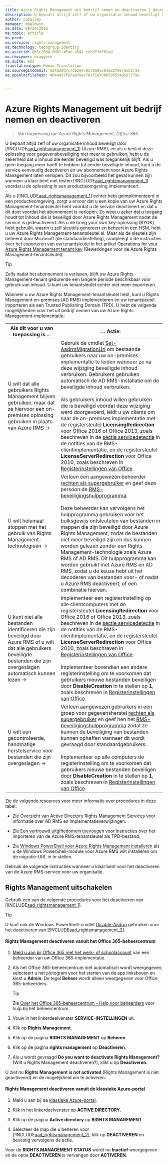 ```yaml
---
title: Azure Rights Management uit bedrijf nemen en deactiveren | Azure RMS
description: U bepaalt altijd zelf of uw organisatie inhoud beveiligt met Azure RMS, en als u besluit deze oplossing voor gegevensbeveiliging niet meer te gebruiken, hebt u de zekerheid dat u inhoud die eerder beveiligd was toegankelijk blijft. Als u geen toegang meer hoeft te hebben tot eerder beveiligde inhoud, kunt u de service eenvoudig deactiveren en uw abonnement voor Azure Rights Management laten verlopen. Dit zou bijvoorbeeld het geval kunnen zijn wanneer u klaar bent met testen voordat u de oplossing in een productieomgeving implementeert.
author: cabailey
manager: mbaldwin
ms.date: 08/24/2016
ms.topic: article
ms.prod: 
ms.service: rights-management
ms.technology: techgroup-identity
ms.assetid: 0b1c2064-0d01-45ae-a541-cebd7fd762ad
ms.reviewer: esaggese
ms.suite: ems
translationtype: Human Translation
ms.sourcegitcommit: 024a29d7c7db2e4c0578a95c93e22f8e7a5b173e
ms.openlocfilehash: 40e4997f67a078ec781f1e7800599554858777a8


---
```


# Azure Rights Management uit bedrijf nemen en deactiveren

>*Van toepassing op: Azure Rights Management, Office 365*

U bepaalt altijd zelf of uw organisatie inhoud beveiligt door [!INCLUDE[aad_rightsmanagement_1](../includes/aad_rightsmanagement_1_md.md)] (Azure RMS), en als u besluit deze oplossing voor gegevensbeveiliging niet meer te gebruiken, hebt u de zekerheid dat u inhoud die eerder beveiligd was toegankelijk blijft. Als u geen toegang meer hoeft te hebben tot eerder beveiligde inhoud, kunt u de service eenvoudig deactiveren en uw abonnement voor Azure Rights Management laten verlopen. Dit zou bijvoorbeeld het geval kunnen zijn wanneer u klaar bent met testen [!INCLUDE[aad_rightsmanagement_1](../includes/aad_rightsmanagement_1_md.md)] voordat u de oplossing in een productieomgeving implementeert.

Als u [!INCLUDE[aad_rightsmanagement_1](../includes/aad_rightsmanagement_1_md.md)] echter hebt geïmplementeerd in een productieomgeving, zorgt u ervoor dat u een kopie van uw Azure Rights Management-tenantsleutel hebt voordat u de service deactiveert en dat u dit doet voordat het abonnement is verlopen. Zo weet u zeker dat u toegang houdt tot inhoud die is beveiligd door Azure Rights Management nadat de service is gedeactiveerd. Als u de bring your own key-oplossing (BYOK) hebt gebruikt, waarin u zelf sleutels genereert en beheert in een HSM, hebt u uw Azure Rights Management-tenantsleutel al. Maar als de sleutels zijn beheerd door Microsoft (de standaardinstelling), raadpleegt u de instructies over het exporteren van uw tenantsleutel in het artikel [Operations for your Azure Rights Management tenant key](operations-tenant-key.md) (Bewerkingen voor de Azure Rights Management-tenantsleutel).

> [!TIP]
> Zelfs nadat het abonnement is verlopen, blijft uw Azure Rights Management-tenant gedurende een langere periode beschikbaar voor gebruik van inhoud. U kunt uw tenantsleutel echter niet meer exporteren.

Wanneer u uw Azure Rights Management-tenantsleutel hebt, kunt u Rights Management on-premises (AD RMS) implementeren en uw tenantsleutel importeren als een Trusted Publishing Domain (TPD). U hebt de volgende mogelijkheden voor het uit bedrijf nemen van uw Azure Rights Management-implementatie:

|Als dit voor u van toepassing is ...|… Actie:|
|----------------------------|--------------|
|U wilt dat alle gebruikers Rights Management blijven gebruiken, maar dat ze hiervoor een on-premises oplossing gebruiken in plaats van Azure RMS    →|Gebruik de cmdlet [Set-AadrmMigrationUrl](https://msdn.microsoft.com/library/azure/dn629429.aspx) om bestaande gebruikers naar uw on-premises implementatie te leiden wanneer ze na deze wijziging beveiligde inhoud verbruiken. Gebruikers gebruiken automatisch de AD RMS-installatie om de beveiligde inhoud verbruiken.<br /><br />Als gebruikers inhoud willen gebruiken die is beveiligd voordat deze wijziging werd doorgevoerd, leidt u uw clients om naar de on-premises implementatie met de registersleutel **LicensingRedirection** voor Office 2016 of Office 2013, zoals beschreven in de [sectie servicedetectie](../rms-client/client-deployment-notes.md) in de notities van de RMS-clientimplementatie, en de registersleutel **LicenseServerRedirection** voor Office 2010, zoals beschreven in [Registerinstellingen van Office](https://technet.microsoft.com/library/dd772637%28v=ws.10%29.aspx).|
|U wilt helemaal stoppen met het gebruik van Rights Management-technologieën    →|Verleen een aangewezen beheerder [rechten als supergebruiker](../deploy-use/configure-super-users.md) en geef deze persoon de [RMS-beveiligingshulpprogramma](http://www.microsoft.com/en-us/download/details.aspx?id=47256).<br /><br />Deze beheerder kan vervolgens het hulpprogramma gebruiken voor het bulksgewijs ontsleutelen van bestanden in mappen die zijn beveiligd door Azure Rights Management, zodat de bestanden niet meer beveiligd zijn en dus kunnen worden gelezen zonder een Rights Management-technologie zoals Azure RMS of AD RMS. Dit hulpprogramma kan worden gebruikt met Azure RMS en AD RMS, zodat u de keuze hebt uit het decoderen van bestanden voor- of nadat u Azure RMS deactiveert, of een combinatie hiervan.|
|U kunt niet alle bestanden identificeren die zijn beveiligd door Azure RMS of u wilt dat alle gebruikers beveiligde bestanden die zijn overgeslagen automatisch kunnen lezen    →|Implementeer een registerinstelling op alle clientcomputers met de registersleutel **LicensingRedirection** voor Office 2016 of Office 2013, zoals beschreven in de [sectie servicedetectie](../rms-client/client-deployment-notes.md) in de notities van de RMS-clientimplementatie, en de registersleutel **LicenseServerRedirection** voor Office 2010, zoals beschreven in [Registerinstellingen van Office](https://technet.microsoft.com/library/dd772637%28v=ws.10%29.aspx).<br /><br />Implementeer bovendien een andere registerinstelling om te voorkomen dat gebruikers nieuwe bestanden beveiligen door **DisableCreation** in te stellen op **1**, zoals beschreven in [Registerinstellingen van Office](https://technet.microsoft.com/library/dd772637%28v=ws.10%29.aspx).|
|U wilt een gecontroleerde, handmatige herstelservice voor bestanden die zijn overgeslagen    →|Verleen aangewezen gebruikers in een groep voor gegevensherstel [rechten als supergebruiker](../deploy-use/configure-super-users.md) en geef hen het [RMS-beveiligingshulpprogramma](http://www.microsoft.com/en-us/download/details.aspx?id=47256) zodat ze kunnen de beveiliging van bestanden kunnen opheffen wanneer dit wordt gevraagd door standaardgebruikers.<br /><br />Implementeer op alle computers de registerinstelling om te voorkomen dat gebruikers nieuwe bestanden beveiligen door **DisableCreation** in te stellen op **1**, zoals beschreven in [Registerinstellingen van Office](https://technet.microsoft.com/library/dd772637%28v=ws.10%29.aspx).|
Zie de volgende resources voor meer informatie over procedures in deze tabel:

-   Zie [Overzicht van Active Directory Rights Management Services](https://technet.microsoft.com/library/hh831364.aspx) voor informatie over AD RMS en implementatieverwijzingen.

-   Zie [Een vertrouwd uitgiftedomein toevoegen](https://technet.microsoft.com/library/cc771460.aspx) voor instructies over het importeren van de Azure RMS-tenantsleutel als TPD-bestand.

-   Zie [Windows PowerShell voor Azure Rights Management installeren](install-powershell.md) als u de Windows PowerShell-module voor Azure RMS wilt installeren om de migratie-URL in te stellen.

Gebruik de volgende instructies wanneer u klaar bent voor het deactiveren van de Azure RMS-service voor uw organisatie.

## Rights Management uitschakelen
Gebruik een van de volgende procedures voor het deactiveren van [!INCLUDE[aad_rightsmanagement_1](../includes/aad_rightsmanagement_1_md.md)].

> [!TIP]
> U kunt ook de Windows PowerShell-cmdlet [Disable-Aadrm](http://msdn.microsoft.com/library/windowsazure/dn629422.aspx) gebruiken voor het deactiveren van [!INCLUDE[aad_rightsmanagement_2](../includes/aad_rightsmanagement_2_md.md)].

#### Rights Management deactiveren vanuit het Office 365-beheercentrum

1.  [Meld u aan bij Office 365 met het werk- of schoolaccount](https://portal.office.com/) van een beheerder van uw Office 365-implementatie.

2.  Als het Office 365-beheercentrum niet automatisch wordt weergegeven, selecteert u het pictogram voor het starten van de app linksboven en kiest u **Admin**. De tegel **Beheer** wordt alleen weergegeven voor Office 365-beheerders.

    > [!TIP]
    > Zie [Over het Office 365-beheercentrum - Help voor beheerders](https://support.office.com/article/About-the-Office-365-admin-center-Admin-Help-58537702-d421-4d02-8141-e128e3703547) voor hulp bij het beheercentrum.

3.  Vouw in het linkerdeelvenster **SERVICE-INSTELLINGEN** uit.

4.  Klik op **Rights Management**.

5.  Klik op de pagina **RIGHTS MANAGEMENT** op **Beheren**.

6.  Klik op de pagina **rights management** op **Deactiveren**.

7.  Als u wordt gevraagd **Do you want to deactivate Rights Management?** (Wilt u Rights Management deactiveren?), klikt u op **Deactiveren**.

U ziet nu **Rights Management is not activated** (Rights Management is niet geactiveerd) en de mogelijkheid om te activeren.

#### Rights Management deactiveren vanuit de klassieke Azure-portal

1.  Meld u aan bij de [klassieke Azure-portal](http://go.microsoft.com/fwlink/p/?LinkID=275081).

2.  Klik in het linkerdeelvenster op **ACTIVE DIRECTORY**.

3.  Klik op de pagina **Active directory** op **RIGHTS MANAGEMENT**.

4.  Selecteer de map die u beheren voor [!INCLUDE[aad_rightsmanagement_2](../includes/aad_rightsmanagement_2_md.md)], klik op **DEACTIVEREN** en bevestig vervolgens de actie.

Voor de **RIGHTS MANAGEMENT STATUS** wordt nu **Inactief** weergegeven en de optie **DEACTIVEREN** is vervangen door **ACTIVEREN**.






<!--HONumber=Aug16_HO4-->


